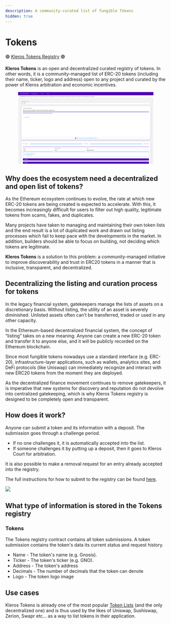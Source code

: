 ```yaml
---
description: A community-curated list of fungible Tokens
hidden: true
---
```


# Tokens

🟣 [Kleros Tokens Registry](https://curate.kleros.io/tcr/100/0xeE1502e29795Ef6C2D60F8D7120596abE3baD990) 🟣

**Kleros Tokens** is an open and decentralized curated registry of tokens. In other words, it is a community-managed list of ERC-20 tokens (including their name, ticker, logo and address) open to any project and curated by the power of Kleros arbitration and economic incentives.

<figure><img src="../.gitbook/assets/image.png" alt=""><figcaption></figcaption></figure>

## Why does the ecosystem need a decentralized and open list of tokens?

As the Ethereum ecosystem continues to evolve, the rate at which new ERC-20 tokens are being created is expected to accelerate. With this, it becomes increasingly difficult for users to filter out high quality, legitimate tokens from scams, fakes, and duplicates.&#x20;

Many projects have taken to managing and maintaining their own token lists and the end result is a lot of duplicated work and drawn out listing processes which fail to keep pace with the developments in the market. In addition, builders should be able to focus on building, not deciding which tokens are legitimate.

**Kleros Tokens** is a solution to this problem: a community-managed initiative to improve discoverability and trust in ERC20 tokens in a manner that is inclusive, transparent, and decentralized.

## Decentralizing the listing and curation process for tokens

In the legacy financial system, gatekeepers manage the lists of assets on a discretionary basis. Without listing, the utility of an asset is severely diminished. Unlisted assets often can’t be transferred, traded or used in any other capacity.&#x20;

In the Ethereum-based decentralized financial system, the concept of “listing” takes on a new meaning. Anyone can create a new ERC-20 token and transfer it to anyone else, and it will be publicly recorded on the Ethereum blockchain.

Since most fungible tokens nowadays use a standard interface (e.g. ERC-20), infrastructure-layer applications, such as wallets, analytics sites, and DeFi protocols (like Uniswap) can immediately recognize and interact with new ERC20 tokens from the moment they are deployed.

As the decentralized finance movement continues to remove gatekeepers, it is imperative that new systems for discovery and reputation do not devolve into centralized gatekeeping, which is why Kleros Tokens registry is designed to be completely open and transparent.

## How does it work?

Anyone can submit a token and its information with a deposit. The submission goes through a challenge period.

* If no one challenges it, it is automatically accepted into the list.
* If someone challenges it by putting up a deposit, then it goes to Kleros Court for arbitration.

It is also possible to make a removal request for an entry already accepted into the registry.

The full instructions for how to submit to the registry can be found [here](https://blog.kleros.io/how-to-submitting-to-the-security-metadata-registries-on-kleros-curate/).

![](../.gitbook/assets/curate_infographic_header_cropped.png)

## What type of information is stored in the Tokens registry

### Tokens

The Tokens registry contract contains all token submissions. A token submission contains the token's data its current status and request history.

* Name - The token's name (e.g. Gnosis).
* Ticker - The token's ticker (e.g. GNO).
* Address - The token's address
* Decimals - The number of decimals that the token can denote
* Logo  - The token logo image

## Use cases

Kleros Tokens is already one of the most popular [Token Lists](https://tokenlists.org) (and the only decentralized one) and is thus used by the likes of Uniswap, Sushiswap, Zerion, Swapr etc... as a way to list tokens in their application.
